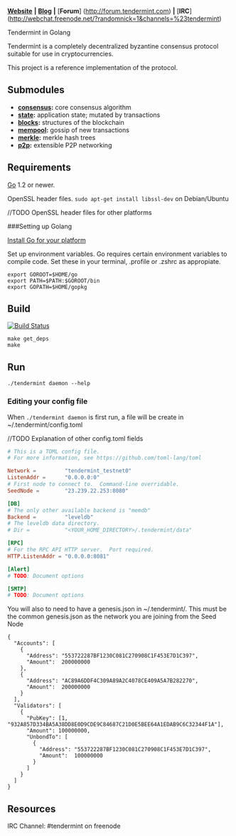 [**Website**](http://tendermint.com) **|** 
[**Blog**](http://tendermint.com/posts/) **|**
[**Forum**] (http://forum.tendermint.com) **|**
[**IRC**] (http://webchat.freenode.net/?randomnick=1&channels=%23tendermint)

Tendermint in Golang

Tendermint is a completely decentralized byzantine consensus protocol suitable for use in cryptocurrencies.

This project is a reference implementation of the protocol.

## Submodules

* **[consensus](https://github.com/tendermint/tendermint/blob/master/consensus):** core consensus algorithm
* **[state](https://github.com/tendermint/tendermint/blob/master/state):** application state; mutated by transactions
* **[blocks](https://github.com/tendermint/tendermint/blob/master/blocks):** structures of the blockchain
* **[mempool](https://github.com/tendermint/tendermint/blob/master/mempool):** gossip of new transactions
* **[merkle](https://github.com/tendermint/tendermint/blob/master/merkle):** merkle hash trees
* **[p2p](https://github.com/tendermint/tendermint/blob/master/p2p):**  extensible P2P networking

## Requirements

[Go](http://golang.org) 1.2 or newer.

OpenSSL header files. `sudo apt-get install libssl-dev` on Debian/Ubuntu

//TODO OpenSSL header files for other platforms


###Setting up Golang

[Install Go for your platform](https://golang.org/doc/install)

Set up environment variables. Go requires certain environment variables to compile code. Set these in your terminal, .profile or .zshrc as appropiate.

```
export GOROOT=$HOME/go
export PATH=$PATH:$GOROOT/bin
export GOPATH=$HOME/gopkg
```

## Build

[![Build Status](http://drone.io/github.com/tendermint/tendermint/status.png)](https://drone.io/github.com/tendermint/tendermint/latest)

```
make get_deps
make
```

## Run

`./tendermint daemon --help`

### Editing your config file

When `./tendermint daemon` is first run, a file will be create in ~/.tendermint/config.toml

//TODO Explanation of other config.toml fields

```toml
# This is a TOML config file.
# For more information, see https://github.com/toml-lang/toml

Network =         "tendermint_testnet0"
ListenAddr =      "0.0.0.0:0"
# First node to connect to.  Command-line overridable.
SeedNode =        "23.239.22.253:8080"

[DB]
# The only other available backend is "memdb"
Backend =         "leveldb"
# The leveldb data directory.
# Dir =           "<YOUR_HOME_DIRECTORY>/.tendermint/data"

[RPC]
# For the RPC API HTTP server.  Port required.
HTTP.ListenAddr = "0.0.0.0:8081"

[Alert]
# TODO: Document options

[SMTP]
# TODO: Document options
```

You will also to need to have a genesis.json in ~/.tendermint/. This must be the common genesis.json as the network you are joining from the Seed Node

```
{
  "Accounts": [
    {
      "Address": "553722287BF1230C081C270908C1F453E7D1C397",
      "Amount":  200000000
    },
    {
      "Address": "AC89A6DDF4C309A89A2C4078CE409A5A7B282270",
      "Amount":  200000000
    }
  ],
  "Validators": [
    {
      "PubKey": [1, "932A857D334BA5A38DD8E0D9CDE9C84687C21D0E5BEE64A1EDAB9C6C32344F1A"],
      "Amount": 100000000,
      "UnbondTo": [
        {
          "Address": "553722287BF1230C081C270908C1F453E7D1C397",
          "Amount":  100000000
        }
      ]
    }
  ]
}
```

## Resources

IRC Channel: #tendermint on freenode
